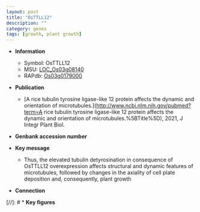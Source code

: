 ```yaml
---
layout: post
title: "OsTTLL12"
description: ""
category: genes
tags: [growth, plant growth]
---
```


* **Information**  
    + Symbol: OsTTLL12  
    + MSU: [LOC_Os03g08140](http://rice.uga.edu/cgi-bin/ORF_infopage.cgi?orf=LOC_Os03g08140)  
    + RAPdb: [Os03g0179000](http://rapdb.dna.affrc.go.jp/viewer/gbrowse_details/irgsp1?name=Os03g0179000)  

* **Publication**  
    + [A rice tubulin tyrosine ligase-like 12 protein affects the dynamic and orientation of microtubules.](http://www.ncbi.nlm.nih.gov/pubmed?term=A rice tubulin tyrosine ligase-like 12 protein affects the dynamic and orientation of microtubules.%5BTitle%5D), 2021, J Integr Plant Biol.

* **Genbank accession number**  

* **Key message**  
    + Thus, the elevated tubulin detyrosination in consequence of OsTTLL12 overexpression affects structural and dynamic features of microtubules, followed by changes in the axiality of cell plate deposition and, consequently, plant growth

* **Connection**  

[//]: # * **Key figures**  


